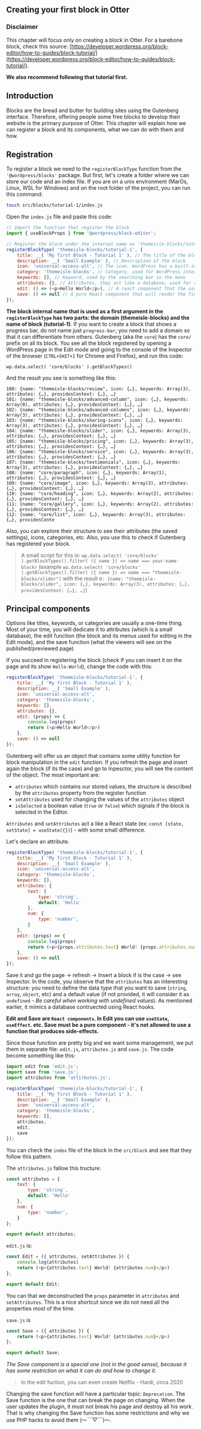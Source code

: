 ## Creating your first block in Otter

### Disclaimer

This chapter will focus only on creating a block in Otter. For a barebone block, check this source: [https://developer.wordpress.org/block-editor/how-to-guides/block-tutorial/](https://developer.wordpress.org/block-editor/how-to-guides/block-tutorial/).

**We also recommend following that tutorial first.**

## Introduction

Blocks are the bread and butter for building sites using the Gutenberg interface. Therefore, offering people some free blocks to develop their website is the primary purpose of Otter. This chapter will explain how we can register a block and its components, what we can do with them and how. 

## Registration

To register a block we need to the `registerBlockType` function from the `'@wordpress/blocks'` package. But first, let's create a folder where we can store our code and an index file. If you are on a unix environment (MarOs, Linux, WSL for Windows) and on the root folder of the project, you can run this command:
```bash
touch src/blocks/tutorial-1/index.js
```

Open the `index.js` file and paste this code:

```javascript
// Import the function that register the block
import { useBlockProps } from '@wordpress/block-editor';

// Register the block under the internal name as 'themeisle-blocks/tutorial-1' with the fallowing options
registerBlockType( 'themeisle-blocks/tutorial-1', {
	title: __( 'My first Block - Tutorial 1' ), // The title of the block that the user will see in the menu
	description: __( 'Small Example' ), // Description of the block
	icon: 'universal-access-alt', // The icon. WordPress has a built-in icon that can be used by specifying their names
	category: 'themeisle-blocks', // Category, used for WordPress internals
	keywords: [], // Keyword, used by the searching bar in the menu
	attributes: {}, // Attributes, they act like a database, used for storing the setting of the block
	edit: () => (<p>Hello World</p>), // A react component that the user can see in the Editor
	save: () => null // A pure React component that will render the final look of the block used on the published page
});
```

**The block internal name that is used as a first argument in the `registerBlockType` has two parts: the domain (themeisle-blocks) and the name of block (tutorial-1)**. If you want to create a block that shows a progress bar, do not name just `progress-bar`; you need to add a domain so that it can differentiate from others. Gutenberg (aka the `core`) has the `core/` prefix on all its block. You see all the block registered by opening a WordPress page in the Edit mode and going to the console of the Inspector of the browser (`CTRL+SHIT+I` for Chrome and Firefox), and run this code:

```
wp.data.select( 'core/blocks' ).getBlockTypes()
```

And the result you see is something like this:
```
100: {name: "themeisle-blocks/review", icon: {…}, keywords: Array(3), attributes: {…}, providesContext: {…}, …}
101: {name: "themeisle-blocks/advanced-column", icon: {…}, keywords: Array(0), attributes: {…}, providesContext: {…}, …}
102: {name: "themeisle-blocks/advanced-columns", icon: {…}, keywords: Array(3), attributes: {…}, providesContext: {…}, …}
103: {name: "themeisle-blocks/sharing-icons", icon: {…}, keywords: Array(3), attributes: {…}, providesContext: {…}, …}
104: {name: "themeisle-blocks/slider", icon: {…}, keywords: Array(3), attributes: {…}, providesContext: {…}, …}
105: {name: "themeisle-blocks/pricing", icon: {…}, keywords: Array(3), attributes: {…}, providesContext: {…}, …}
106: {name: "themeisle-blocks/service", icon: {…}, keywords: Array(3), attributes: {…}, providesContext: {…}, …}
107: {name: "themeisle-blocks/testimonials", icon: {…}, keywords: Array(3), attributes: {…}, providesContext: {…}, …}
108: {name: "core/paragraph", icon: {…}, keywords: Array(1), attributes: {…}, providesContext: {…}, …}
109: {name: "core/image", icon: {…}, keywords: Array(3), attributes: {…}, providesContext: {…}, …}
110: {name: "core/heading", icon: {…}, keywords: Array(2), attributes: {…}, providesContext: {…}, …}
111: {name: "core/gallery", icon: {…}, keywords: Array(2), attributes: {…}, providesContext: {…}, …}
112: {name: "core/list", icon: {…}, keywords: Array(3), attributes: {…}, providesConte
```

Also, you can explore their structure to see their attributes (the saved settings), icons, categories, etc. Also, you use this to check if Gutenberg has registered your block.
> A small script for this is: `wp.data.select( 'core/blocks' ).getBlockTypes().filter( ({ name }) => name === your-name-block)` (example `wp.data.select( 'core/blocks' ).getBlockTypes().filter( ({ name }) => name === "themeisle-blocks/slider")` with the result `0: {name: "themeisle-blocks/slider", icon: {…}, keywords: Array(3), attributes: {…}, providesContext: {…}, …}`)

## Principal components

Options like titles, keywords, or categories are usually a one-time thing. Most of your time, you will dedicate it to attributes (which is a small database), the edit function (the block and its menus used for editing in the Edit mode), and the save function (what the viewers will see on the published/previewed page)

If you succeed in registering the block (check if you can insert it on the page and its show `Hello-World`), change the code with this:
```javascript
registerBlockType( 'themeisle-blocks/tutorial-1', {
	title: __( 'My first Block - Tutorial 1' ),
	description: __( 'Small Example' ),
	icon: 'universal-access-alt',
	category: 'themeisle-blocks', 
	keywords: [],
	attributes: {},
	edit: (props) => { 
		console.log(props)
		return (<p>Hello World</p>)
	}, 
	save: () => null 
});
```

Gutenberg will offer us an object that contains some utility function for block manipulation in the `edit` function. If you refresh the page and insert again the block (if its the case) and go to Inpesctor, you will see the content of the object. The most important are:
- `attributes` which contains our stored values, the structure is described by the `attributes` property from the register function
- `setAttributes` used for changing the values of the `attributes` object
- `isSelected` a boolean value (`true` or `false`) which signals if the block is selected in the Editor.

`Attributes` and `setAttributes` act a like a React state (ex: `const [state, setState] = useState({})`) - with some small difference.

Let's declare an attribute.

```javascript
registerBlockType( 'themeisle-blocks/tutorial-1', {
	title: __( 'My first Block - Tutorial 1' ),
	description: __( 'Small Example' ),
	icon: 'universal-access-alt',
	category: 'themeisle-blocks', 
	keywords: [],
	attributes: { 
		text: {
			type: 'string',
			default: 'Hello'
		},
		num: {
			type: 'number',
		}
	},
	edit: (props) => { 
		console.log(props)
		return (<p>{props.attributes.text} World! {props.attributes.num}</p>)
	}, 
	save: () => null 
});
```

Save it and go the page -> refresh -> Insert a block if is the case -> see Inspector. In the code, you observe that the `attributes` has an interesting structure: you need to define the data type that you want to save (`string`, `array`, `object`, etc) and a default value (if not provided, it will consider it as `undefined` - *Be careful when working with undefined values*). As mentioned earlier, it mimics a database contruected using React hooks.

**Edit and Save are `React components`. In Edit you can use `useState`, `useEffect`. etc. Save must be a pure component - it's not allowed to use a function that produces side-effects.**


Since those function are pretty big and we want some management, we put them in separate file: `edit.js`, `attributes.js` and `save.js`. The code become something like this:

```javascript
import edit from 'edit.js';
import save from 'save.js';
import attributes from 'attirbutes.js';

registerBlockType( 'themeisle-blocks/tutorial-1', {
	title: __( 'My first Block - Tutorial 1' ),
	description: __( 'Small Example' ),
	icon: 'universal-access-alt',
	category: 'themeisle-blocks', 
	keywords: [],
	attributes,
	edit, 
	save 
});
```

You can check the `index` file of the block in the `src/block` and see that they follow this pattern.

The `attributes.js` fallow this tructure:
```javascript
const attributes = {
	text: {
		type: 'string',
		default: 'Hello'
	},
	num: {
		type: 'number',
	}
};

export default attributes;
```

`edit.js` is:
```javascript
const Edit = ({ attributes, setAttributes }) {
	console.log(attributes)
	return (<p>{attributes.text} World! {attributes.num}</p>)
};

export default Edit;
```

You can that we deconstructed the `props` parameter in `attributes` and `setAttributes`. This is a nice shortcut since we do not need all the properties most of the time.

`save.js` is 
```javascript
const Save = ({ attributes }) {
	return (<p>{attributes.text} World! {attributes.num}</p>)
};

export default Save;
```

*The Save component is a special one (not in the good sense), because it has some restriction on what it can do and how to change it*. 
> In the edit fuction, you can even create Netflix - Hardi, circa 2020

Changing the save function will have a particular topic: `Deprecation`. The Save function is the one that can break the page on changing. When the user updates the plugin, it must not break his page and destroy all his work. That is why changing the Save function has some restrictions and why we use PHP hacks to avoid them (～￣▽￣)～.
